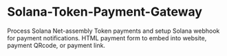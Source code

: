 # Solana-Token-Payment-Gateway
Process Solana Net-assembly Token payments and setup Solana webhook for payment notifications. HTML payment form to embed into website, payment QRcode, or payment link.
